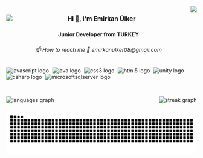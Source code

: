 <img align="right" height="240" src="https://giffiles.alphacoders.com/917/91750.gif"  />

###

<img align="left" src="https://visitor-badge.laobi.icu/badge?page_id=emrkn-ulkr.emrkn-ulkr&left_color=red&right_color=mediumpurple"  />

###

<h3 align="center">Hi 👋, I'm Emirkan Ülker</h3>

###

<h4 align="center">Junior Developer from TURKEY</h4>

###

<h6 align="center">📫 How to reach me 🚩 emirkanulker08@gmail.com</h6>

###

<div align="left">
  <img src="https://cdn.jsdelivr.net/gh/devicons/devicon/icons/javascript/javascript-original.svg" height="38" alt="javascript logo"  />
  <img width="1" />
  <img src="https://cdn.jsdelivr.net/gh/devicons/devicon/icons/java/java-original.svg" height="38" alt="java logo"  />
  <img width="1" />
  <img src="https://cdn.jsdelivr.net/gh/devicons/devicon/icons/css3/css3-original.svg" height="38" alt="css3 logo"  />
  <img width="1" />
  <img src="https://cdn.jsdelivr.net/gh/devicons/devicon/icons/html5/html5-original.svg" height="38" alt="html5 logo"  />
  <img width="1" />
  <img src="https://cdn.jsdelivr.net/gh/devicons/devicon/icons/unity/unity-original.svg" height="38" alt="unity logo"  />
  <img width="1" />
  <img src="https://cdn.jsdelivr.net/gh/devicons/devicon/icons/csharp/csharp-original.svg" height="38" alt="csharp logo"  />
  <img width="1" />
  <img src="https://cdn.jsdelivr.net/gh/devicons/devicon/icons/microsoftsqlserver/microsoftsqlserver-plain.svg" height="38" alt="microsoftsqlserver logo"  />
</div>

###

<br clear="both">

<div align="center"
     style="display: flex; justify-content: space-between; width: 100%; margin: 0; padding: 0;">
  <img src="https://github-readme-stats.vercel.app/api/top-langs?username=emrkn-ulkr&locale=en&hide_title=false&layout=compact&card_width=320&langs_count=5&theme=default&hide_border=true&order=2"
       style="**flex: 1;** height="auto" alt="languages graph" /> <!-- ⚙️ flex:1 ile kalan alanı tamamen kaplıyor -->
  <img src="https://streak-stats.demolab.com?user=emrkn-ulkr&locale=en&mode=daily&theme=default&hide_border=true&border_radius=5&order=3"
       style="**flex: 1; margin-left: 1%**" height="auto" alt="streak graph" />  <!-- ⚙️ araya ufak boşluk için margin-left -->
</div>



###

 <img src="https://raw.githubusercontent.com/emrkn-ulkr/emrkn-ulkr/output/snake.svg" alt="Snake animation" />

